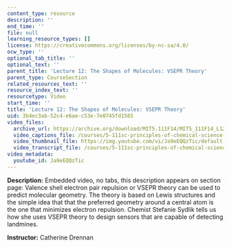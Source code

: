 ```yaml
---
content_type: resource
description: ''
end_time: ''
file: null
learning_resource_types: []
license: https://creativecommons.org/licenses/by-nc-sa/4.0/
ocw_type: ''
optional_tab_title: ''
optional_text: ''
parent_title: 'Lecture 12: The Shapes of Molecules: VSEPR Theory'
parent_type: CourseSection
related_resources_text: ''
resource_index_text: ''
resourcetype: Video
start_time: ''
title: 'Lecture 12: The Shapes of Molecules: VSEPR Theory'
uid: 3b4ec3ab-52c4-e6ae-c53e-7e0745fd1565
video_files:
  archive_url: https://archive.org/download/MIT5.111F14/MIT5_111F14_L12_300k.mp4
  video_captions_file: /courses/5-111sc-principles-of-chemical-science-fall-2014/9ca5153a3de253e3a80eb57e7751bc53_Ja9eEQQzTic.vtt
  video_thumbnail_file: https://img.youtube.com/vi/Ja9eEQQzTic/default.jpg
  video_transcript_file: /courses/5-111sc-principles-of-chemical-science-fall-2014/9e5ad892bfddaca32ebadb598c5daeff_Ja9eEQQzTic.pdf
video_metadata:
  youtube_id: Ja9eEQQzTic
---
```


**Description:** Embedded video, no tabs, this description appears on section page: Valence shell electron pair repulsion or VSEPR theory can be used to predict molecular geometry. The theory is based on Lewis structures and the simple idea that that the preferred geometry around a central atom is the one that minimizes electron repulsion. Chemist Stefanie Sydlik tells us how she uses VSEPR theory to design sensors that are capable of detecting landmines.

**Instructor:** Catherine Drennan

